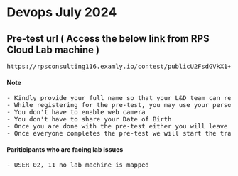 # Devops July 2024 

## Pre-test url ( Access the below link from RPS Cloud Lab machine )
<pre>
https://rpsconsulting116.examly.io/contest/publicU2FsdGVkX1+a0m9IouvU6KN7NAziIMbMKNYLqXpcIHYgtF0ehKe943h61x6+3buQKPCOJ3l/IZsAIfOWOxhEZw==
</pre>

#### Note
<pre>
- Kindly provide your full name so that your L&D team can recognize your name
- While registering for the pre-test, you may use your personal email id(not BOFA id)
- You don't have to enable web camera
- You don't have to share your Date of Birth
- Once you are done with the pre-test either you will leave a message via WebEx chat or you can notify me
- Once everyone completes the pre-test we will start the training
</pre>

#### Pariticipants who are facing lab issues
<pre>
- USER 02, 11 no lab machine is mapped 
</pre>
